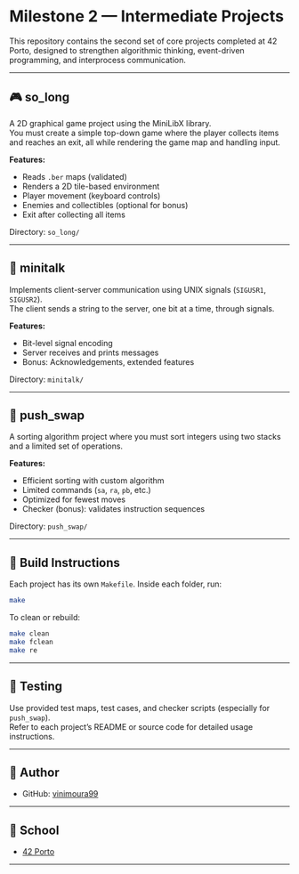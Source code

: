 # Milestone 2 — Intermediate Projects

This repository contains the second set of core projects completed at 42 Porto, designed to strengthen algorithmic thinking, event-driven programming, and interprocess communication.

---

## 🎮 so_long

A 2D graphical game project using the MiniLibX library.  
You must create a simple top-down game where the player collects items and reaches an exit, all while rendering the game map and handling input.

**Features:**
- Reads `.ber` maps (validated)
- Renders a 2D tile-based environment
- Player movement (keyboard controls)
- Enemies and collectibles (optional for bonus)
- Exit after collecting all items

Directory: `so_long/`

---

## 📡 minitalk

Implements client-server communication using UNIX signals (`SIGUSR1`, `SIGUSR2`).  
The client sends a string to the server, one bit at a time, through signals.

**Features:**
- Bit-level signal encoding
- Server receives and prints messages
- Bonus: Acknowledgements, extended features

Directory: `minitalk/`

---

## 🔀 push_swap

A sorting algorithm project where you must sort integers using two stacks and a limited set of operations.

**Features:**
- Efficient sorting with custom algorithm
- Limited commands (`sa`, `ra`, `pb`, etc.)
- Optimized for fewest moves
- Checker (bonus): validates instruction sequences

Directory: `push_swap/`

---

## 🧰 Build Instructions

Each project has its own `Makefile`. Inside each folder, run:

```bash
make
```

To clean or rebuild:

```bash
make clean
make fclean
make re
```

---

## 🧪 Testing

Use provided test maps, test cases, and checker scripts (especially for `push_swap`).  
Refer to each project’s README or source code for detailed usage instructions.

---

## 👤 Author

- GitHub: [vinimoura99](https://github.com/vinimoura99)

---

## 🏫 School

- [42 Porto](https://42porto.com)

---